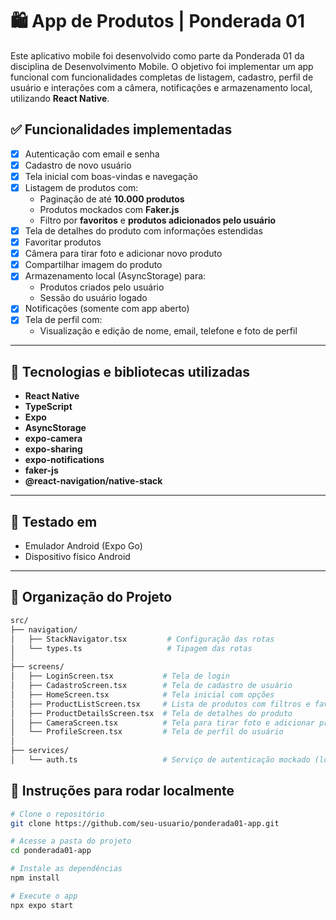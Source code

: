 # 🛍️ App de Produtos | Ponderada 01

Este aplicativo mobile foi desenvolvido como parte da Ponderada 01 da disciplina de Desenvolvimento Mobile. O objetivo foi implementar um app funcional com funcionalidades completas de listagem, cadastro, perfil de usuário e interações com a câmera, notificações e armazenamento local, utilizando **React Native**.

## ✅ Funcionalidades implementadas

- [x] Autenticação com email e senha
- [x] Cadastro de novo usuário
- [x] Tela inicial com boas-vindas e navegação
- [x] Listagem de produtos com:
  - Paginação de até **10.000 produtos**
  - Produtos mockados com **Faker.js**
  - Filtro por **favoritos** e **produtos adicionados pelo usuário**
- [x] Tela de detalhes do produto com informações estendidas
- [x] Favoritar produtos
- [x] Câmera para tirar foto e adicionar novo produto
- [x] Compartilhar imagem do produto
- [x] Armazenamento local (AsyncStorage) para:
  - Produtos criados pelo usuário
  - Sessão do usuário logado
- [x] Notificações (somente com app aberto)
- [x] Tela de perfil com:
  - Visualização e edição de nome, email, telefone e foto de perfil

---

## 🚀 Tecnologias e bibliotecas utilizadas

- **React Native**
- **TypeScript**
- **Expo**
- **AsyncStorage**
- **expo-camera**
- **expo-sharing**
- **expo-notifications**
- **faker-js**
- **@react-navigation/native-stack**

---

## 🧪 Testado em

- Emulador Android (Expo Go)
- Dispositivo físico Android

---

## 🧠 Organização do Projeto

```bash
src/
├── navigation/
│   ├── StackNavigator.tsx         # Configuração das rotas
│   └── types.ts                   # Tipagem das rotas
│
├── screens/
│   ├── LoginScreen.tsx           # Tela de login
│   ├── CadastroScreen.tsx        # Tela de cadastro de usuário
│   ├── HomeScreen.tsx            # Tela inicial com opções
│   ├── ProductListScreen.tsx     # Lista de produtos com filtros e favoritos
│   ├── ProductDetailsScreen.tsx  # Tela de detalhes do produto
│   ├── CameraScreen.tsx          # Tela para tirar foto e adicionar produto
│   └── ProfileScreen.tsx         # Tela de perfil do usuário
│
├── services/
│   └── auth.ts                   # Serviço de autenticação mockado (login)

```

## 📂 Instruções para rodar localmente

```bash
# Clone o repositório
git clone https://github.com/seu-usuario/ponderada01-app.git

# Acesse a pasta do projeto
cd ponderada01-app

# Instale as dependências
npm install

# Execute o app
npx expo start

